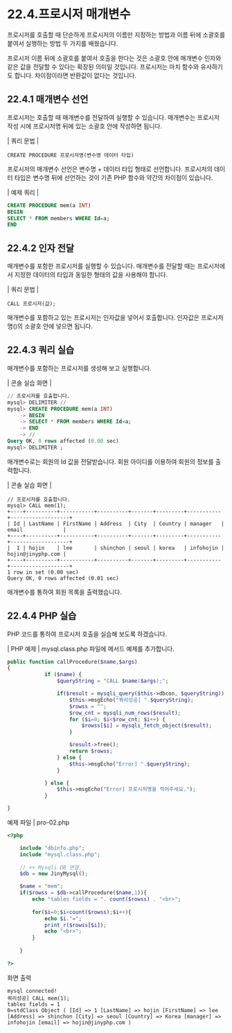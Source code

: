 # 22.4.프로시저 매개변수 
프로시저를 호출할 때 단순하게 프로시저의 이름만 지정하는 방법과 이름 뒤에 소괄호를 붙여서 실행하는 방법 두 가지를 배웠습니다.  

프로시저 이름 뒤에 소괄호를 붙여서 호출을 한다는 것은 소괄호 안에 매개변수 인자와 같은 값을 전달할 수 있다는 확장된 의미일 것입니다. 프로시저는 마치 함수와 유사하기 도 합니다. 차이점이라면 반환값이 없다는 것입니다.  

## 22.4.1 매개변수 선언 
프로시저는 호출할 때 매개변수를 전달하여 실행할 수 있습니다. 매개변수는 프로시저 작성 시에 프로시저명 뒤에 있는 소괄호 안에 작성하면 됩니다.  

| 쿼리 문법 | 
```
CREATE PROCEDURE 프로시저명(변수명 데이터 타입) 
```

프로시저의 매개변수 선언은 변수명 + 데이터 타입 형태로 선언합니다. 프로시저의 데이터 타입은 변수명 뒤에 선언하는 것이 기존 PHP 함수와 약간의 차이점이 있습니다.  

| 예제 쿼리 | 
```sql
CREATE PROCEDURE mem(a INT) 
BEGIN 
SELECT * FROM members WHERE Id=a; 
END 
```

## 22.4.2 인자 전달 
매개변수를 포함한 프로시저를 실행할 수 있습니다. 매개변수를 전달할 때는 프로시저에 서 지정한 데이터의 타입과 동일한 형태의 값을 사용해야 합니다.  

| 쿼리 문법 | 
```
CALL 프로시저(값); 
```

매개변수를 포함하고 있는 프로시저는 인자값을 넣어서 호출합니다. 인자값은 프로시저 명()의 소괄호 안에 넣으면 됩니다.  

## 22.4.3 쿼리 실습 
매개변수를 포함하는 프로시저를 생성해 보고 실행합니다.  

| 콘솔 실습 화면 | 
```sql
// 프로시저를 호출합니다.
mysql> DELIMITER //
mysql> CREATE PROCEDURE mem(a INT)
    -> BEGIN
    -> SELECT * FROM members WHERE Id=a;
    -> END
    -> //
Query OK, 0 rows affected (0.00 sec)
mysql> DELIMITER ; 

```
매개변수로는 회원의 Id 값을 전달받습니다. 회원 아이디를 이용하여 회원의 정보를 출력합니다.  

| 콘솔 실습 화면 | 
```
// 프로시저를 호출합니다.
mysql> CALL mem(1);
+----+----------+-----------+----------+-------+---------+-----------+-------------------+
| Id | LastName | FirstName | Address  | City  | Country | manager   | email             |
+----+----------+-----------+----------+-------+---------+-----------+-------------------+
|  1 | hojin    | lee       | shinchon | seoul | korea   | infohojin | hojin@jinyphp.com |
+----+----------+-----------+----------+-------+---------+-----------+-------------------+
1 row in set (0.00 sec)
Query OK, 0 rows affected (0.01 sec)

```

매개변수를 통하여 회원 목록을 출력했습니다. 

## 22.4.4 PHP 실습 
PHP 코드를 통하여 프로시저 호출을 실습해 보도록 하겠습니다.  

| PHP 예제 | 
mysql.class.php 파일에 메서드 예제를 추가합니다. 
```php
public function callProcedure($name,$args)
{
            if ($name) {
                $queryString = "CALL $name($args);";

                if($result = mysqli_query($this->dbcon, $queryString)) {
                    $this->msgEcho("쿼리성공] ".$queryString);
                    $rowss = "";
                    $row_cnt = mysqli_num_rows($result);
                    for ($i=0; $i<$row_cnt; $i++) {
                        $rowss[$i] = mysqli_fetch_object($result);
                    }

                    $result->free();
                    return $rowss;
                } else {
                    $this->msgEcho("Error] ".$queryString);
                }

            } else {
                $this->msgEcho("Error] 프로시저명을 적어주세요.");
            }

}

```

예제 파일 | pro-02.php 
```php
<?php

	include "dbinfo.php";
	include "mysql.class.php";
 
	// ++ Mysqli DB 연결.
	$db = new JinyMysql();

	$name = "mem";
	if($rowss = $db->callProcedure($name,1)){
		echo "tables fields = ". count($rowss) . "<br>";
 
		for($i=0;$i<count($rowss);$i++){
			echo $i."=";            
			print_r($rowss[$i]);
			echo "<br>";
		}
        
	}
 
?>

```

화면 출력 
```
mysql connected!
쿼리성공] CALL mem(1);
tables fields = 1
0=stdClass Object ( [Id] => 1 [LastName] => hojin [FirstName] => lee [Address] => shinchon [City] => seoul [Country] => Korea [manager] => infohojin [email] => hojin@jinyphp.com ) 

```